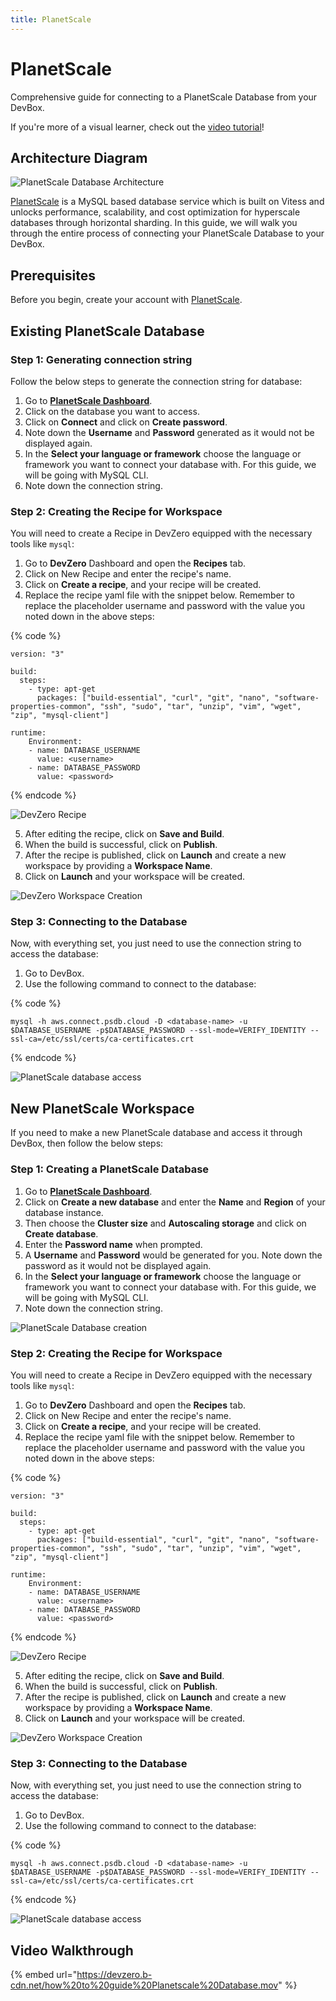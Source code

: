 ```yaml
---
title: PlanetScale
---
```

# PlanetScale

Comprehensive guide for connecting to a PlanetScale Database from your DevBox.

If you're more of a visual learner, check out the [video tutorial](#video-walkthrough)!

## Architecture Diagram

![PlanetScale Database Architecture](../../.gitbook/assets/planetscale-architecture.png)

[PlanetScale](https://www.timescale.com/products) is a MySQL based database service which is built on Vitess and unlocks performance, scalability, and cost optimization for hyperscale databases through horizontal sharding. In this guide, we will walk you through the entire process of connecting your PlanetScale Database to your DevBox.

## Prerequisites

Before you begin, create your account with [PlanetScale](https://auth.planetscale.com).

## Existing PlanetScale Database

### Step 1: Generating connection string

Follow the below steps to generate the connection string for database:

1. Go to **[PlanetScale Dashboard](https://app.planetscale.com/)**.
2. Click on the database you want to access.
2. Click on  **Connect** and click on **Create password**.
3. Note down the **Username** and **Password** generated as it would not be displayed again.
4. In the **Select your language or framework** choose the language or framework you want to connect your database with. For this guide, we will be going with MySQL CLI.
5. Note down the connection string.

### Step 2: Creating the Recipe for Workspace

You will need to create a Recipe in DevZero equipped with the necessary tools like `mysql`:

1. Go to **DevZero** Dashboard and open the **Recipes** tab.
2. Click on New Recipe and enter the recipe's name.
3. Click on **Create a recipe**, and your recipe will be created.
4. Replace the recipe yaml file with the snippet below. Remember to replace the placeholder username and password with the value you noted down in the above steps:

{% code %}
```
version: "3"

build:
  steps:
    - type: apt-get
      packages: ["build-essential", "curl", "git", "nano", "software-properties-common", "ssh", "sudo", "tar", "unzip", "vim", "wget", "zip", "mysql-client"]

runtime:
    Environment:
    - name: DATABASE_USERNAME
      value: <username>
    - name: DATABASE_PASSWORD
      value: <password>
```
{% endcode %}

![DevZero Recipe](../../.gitbook/assets/devzero-recipe-yaml.png)

5. After editing the recipe, click on **Save and Build**.
6. When the build is successful, click on **Publish**.
7. After the recipe is published, click on **Launch** and create a new workspace by providing a **Workspace Name**.
8. Click on **Launch** and your workspace will be created.

![DevZero Workspace Creation](../../.gitbook/assets/devzero-workspace-creation.png)

### Step 3: Connecting to the Database

Now, with everything set, you just need to use the connection string to access the database:

1. Go to DevBox.
2. Use the following command to connect to the database:

{% code %}
```
mysql -h aws.connect.psdb.cloud -D <database-name> -u $DATABASE_USERNAME -p$DATABASE_PASSWORD --ssl-mode=VERIFY_IDENTITY --ssl-ca=/etc/ssl/certs/ca-certificates.crt

```
{% endcode %}

![PlanetScale database access](../../.gitbook/assets/planetscale-access.png)

## New PlanetScale Workspace

If you need to make a new PlanetScale database and access it through DevBox, then follow the below steps:

### Step 1: Creating a PlanetScale Database

1. Go to **[PlanetScale Dashboard](https://app.planetscale.com/)**.
2. Click on **Create a new database** and enter the **Name** and **Region** of your database instance.
3. Then choose the **Cluster size** and **Autoscaling storage** and click on **Create database**.
4. Enter the **Password name** when prompted.
5. A **Username** and **Password** would be generated for you. Note down the password as it would not be displayed again.
6. In the **Select your language or framework** choose the language or framework you want to connect your database with. For this guide, we will be going with MySQL CLI.
7. Note down the connection string.

![PlanetScale Database creation](../../.gitbook/assets/planetscale-creation.png)

### Step 2: Creating the Recipe for Workspace

You will need to create a Recipe in DevZero equipped with the necessary tools like `mysql`:

1. Go to **DevZero** Dashboard and open the **Recipes** tab.
2. Click on New Recipe and enter the recipe's name.
3. Click on **Create a recipe**, and your recipe will be created.
4. Replace the recipe yaml file with the snippet below. Remember to replace the placeholder username and password with the value you noted down in the above steps:

{% code %}
```
version: "3"

build:
  steps:
    - type: apt-get
      packages: ["build-essential", "curl", "git", "nano", "software-properties-common", "ssh", "sudo", "tar", "unzip", "vim", "wget", "zip", "mysql-client"]

runtime:
    Environment:
    - name: DATABASE_USERNAME
      value: <username>
    - name: DATABASE_PASSWORD
      value: <password>
```
{% endcode %}

![DevZero Recipe](../../.gitbook/assets/devzero-recipe-yaml.png)

5. After editing the recipe, click on **Save and Build**.
6. When the build is successful, click on **Publish**.
7. After the recipe is published, click on **Launch** and create a new workspace by providing a **Workspace Name**.
8. Click on **Launch** and your workspace will be created.

![DevZero Workspace Creation](../../.gitbook/assets/devzero-workspace-creation.png)

### Step 3: Connecting to the Database

Now, with everything set, you just need to use the connection string to access the database:

1. Go to DevBox.
2. Use the following command to connect to the database:

{% code %}
```
mysql -h aws.connect.psdb.cloud -D <database-name> -u $DATABASE_USERNAME -p$DATABASE_PASSWORD --ssl-mode=VERIFY_IDENTITY --ssl-ca=/etc/ssl/certs/ca-certificates.crt

```
{% endcode %}

![PlanetScale database access](../../.gitbook/assets/planetscale-access.png)

## Video Walkthrough

{% embed url="https://devzero.b-cdn.net/how%20to%20guide%20Planetscale%20Database.mov" %}

